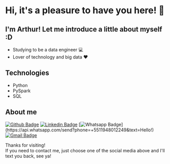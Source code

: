 # Hi, it's a pleasure to have you here! 👋

## I'm Arthur! Let me introduce a little about myself :D
 
 * Studying to be a data engineer 💻
 * Lover of technology and big data ❤️
 
 ## Technologies
 
 * Python       
 * PySpark  
 * SQL
 
## About me 
[![Github Badge](https://img.shields.io/badge/-Github-000?style=flat-square&logo=Github&logoColor=white&link=https://github.com/arthurcassemiroo)](https://github.com/arthurcassemiroo)
[![Linkedin Badge](https://img.shields.io/badge/-LinkedIn-blue?style=flat-square&logo=Linkedin&logoColor=white&link=https://www.linkedin.com/in/arthur-cassemiro-360237210/)](https://www.linkedin.com/in/arthur-cassemiro-360237210/)
[![Whatsapp Badge](https://img.shields.io/badge/-Whatsapp-4CA143?style=flat-square&labelColor=4CA143&logo=whatsapp&logoColor=white&link=https://api.whatsapp.com/send?phone=+5511948012249&text=Hello!)](https://api.whatsapp.com/send?phone=+5511948012249&text=Hello!)
[![Gmail Badge](https://img.shields.io/badge/-Gmail-c14438?style=flat-square&logo=Gmail&logoColor=white&link=mailto:arthurcassemiro.ac@gmail.com)](mailto:arthurcassemiro.ac@gmail.com)
 
Thanks for visiting! <br>
If you need to contact me, just choose one of the social media above and I'll text you back, see ya! 

